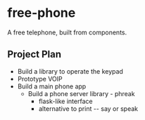 # free-phone

A free telephone, built from components.

## Project Plan

- Build a library to operate the keypad
- Prototype VOIP
- Build a main phone app
  - Build a phone server library - phreak
    - flask-like interface
    - alternative to print -- say or speak
